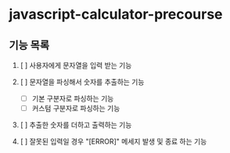 # javascript-calculator-precourse

## 기능 목록

1. [ ] 사용자에게 문자열을 입력 받는 기능

2. [ ] 문자열을 파싱해서 숫자를 추출하는 기능

   - [ ] 기본 구분자로 파싱하는 기능
   - [ ] 커스텀 구분자로 파싱하는 기능

3. [ ] 추출한 숫자를 더하고 출력하는 기능

4. [ ] 잘못된 입력일 경우 "[ERROR]" 메세지 발생 및 종료 하는 기능
